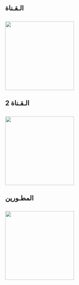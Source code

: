 ## الـقـناة ##
   <a href="https://t.me/K4KK44"><img src="https://img.shields.io/badge/Source%20Dev%3F-here-inactive?&style=plastic?&logo=telegram" width=220px></a></p>
 -


## 2 الـقـناة ##
   <a href="https://t.me/DEOOU"><img src="https://img.shields.io/badge/Source%20Dev%3F-here-inactive?&style=plastic?&logo=telegram" width=220px></a></p>
 -
 
 
 ## المطـورين ##
   <a href="https://t.me/NNNUU"><img src="https://img.shields.io/badge/Source%20Dev%3F-here-inactive?&style=plastic?&logo=telegram" width=220px></a></p>
 -
